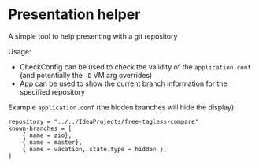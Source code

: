 # Presentation helper

A simple tool to help presenting with a git repository

Usage:
 - CheckConfig can be used to check the validity of the `application.conf` (and potentially the `-D` VM arg overrides)
 - App can be used to show the current branch information for the specified repository

Example `application.conf` (the hidden branches will hide the display):

```hocon
repository = "../../IdeaProjects/free-tagless-compare"
known-branches = [
    { name = zio},
    { name = master},
    { name = vacation, state.type = hidden },
]
```